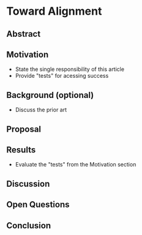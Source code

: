 # Toward Alignment
## Abstract 
## Motivation 
- State the single responsibility of this article
- Provide "tests" for acessing success
## Background (optional)
- Discuss the prior art 
## Proposal 
## Results 
- Evaluate the "tests" from the Motivation section
## Discussion 
## Open Questions 
## Conclusion 
